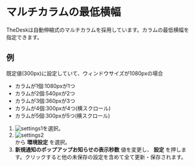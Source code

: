 # マルチカラムの最低横幅
TheDeskは自動伸縮式のマルチカラムを採用しています。カラムの最低横幅を指定できます。  

## 例
既定値(300px)に設定していて、ウィンドウサイズが1080pxの場合
* カラムが1個:1080pxが1つ
* カラムが2個:540pxが2つ
* カラムが3個:360pxが3つ
* カラムが4個:300pxが4つ(横スクロール)
* カラムが5個:300pxが5つ(横スクロール)


1. ![settings1](https://dl.thedesk.top/media/settings1.PNG)を選択。
1. ![settings2](https://dl.thedesk.top/media/settings2.PNG)  
から __環境設定__ を選択。
1. __新規通知のポップアップお知らせの表示秒数__ 値を変更し、 __設定__ を押します。クリックすると他の未保存の設定を含めて全て更新・保存されます。
